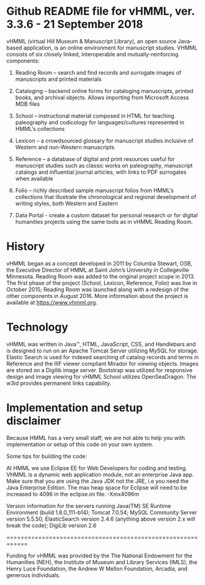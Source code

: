 Github README file for vHMML, ver. 3.3.6 - 21 September 2018
===

vHMML (virtual Hill Museum & Manuscript Library), an open source Java-based application, is an online environment for manuscript studies. VHMML consists of six closely linked, interoperable and mutually-reinforcing components:

1. Reading Room – search and find records and surrogate images of manuscripts and printed materials

2. Cataloging – backend online forms for cataloging manuscripts, printed books, and archival objects. Allows importing from Microsoft Access MDB files

3. School – instructional material composed in HTML for teaching paleography and codicology for languages/cultures represented in HMML’s collections

4. Lexicon – a crowdsourced glossary for manuscript studies inclusive of Western and non-Western manuscripts

5. Reference – a database of digital and print resources useful for manuscript studies such as classic works on paleography, manuscript catalogs and influential journal articles, with links to PDF surrogates when available

6. Folio – richly described sample manuscript folios from HMML’s collections that illustrate the chronological and regional development of writing styles, both Western and Eastern

7. Data Portal - create a custom dataset for personal research or for digital humanities projects using the same tools as in vHMML Reading Room.

History
===

vHMML began as a concept developed in 2011 by Columba Stewart, OSB, the Executive Director of HMML at Saint John’s University in Collegeville Minnesota. Reading Room was added to the original project scope in 2013. The first phase of the project (School, Lexicon, Reference, Folio) was live in October 2015; Reading Room was launched along with a redesign of the other components in August 2016. More information about the project is available at https://www.vhmml.org.


Technology
===

vHMML was written in Java™, HTML, JavaScript, CSS, and Handlebars and is designed to run on an Apache Tomcat Server utilizing MySQL for storage. Elastic Search is used for indexed searching of catalog records and terms in Reference and the IIIF viewer compliant Mirador for viewing objects. Images are stored on a Digilib image server. Bootstrap was utilized for responsive design and image viewing for vHMML School utilizes OpenSeaDragon. The w3id provides permanent links capability.


Implementation and setup disclaimer
===

Because HMML has a very small staff, we are not able to help you with implementation or setup of this code on your own system.

Some tips for building the code:

At HMML we use Eclipse EE for Web Developers for coding and testing. VHMML is a dynamic web application module, not an enterprise Java app. Make sure that you are using the Java JDK not the JRE, i.e you need the Java Enterprise Edition. The max heap space for Eclipse will need to be increased to 4096 in the eclipse.ini file: -Xmx4096m

Version information for the servers running Java(TM) SE Runtime Environment (build 1.8.0_111-b14); Tomcat 7.0.54; MySQL Community Server version 5.5.50; ElasticSearch version 2.4.6 (anything above version 2.x will break the code); DigiLib version 2.6

============================================================

Funding for vHMML was provided by the The National Endowment for the Humanities (NEH), the Institute of Museum and Library Services (IMLS), the Henry Luce Foundation, the Andrew W Mellon Foundation, Arcadia, and generous individuals.
